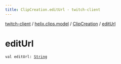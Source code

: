 ```yaml
---
title: ClipCreation.editUrl - twitch-client
---
```


[twitch-client](../../index.html) / [helix.clips.model](../index.html) / [ClipCreation](index.html) / [editUrl](./edit-url.html)

# editUrl

`val editUrl: `[`String`](https://kotlinlang.org/api/latest/jvm/stdlib/kotlin/-string/index.html)